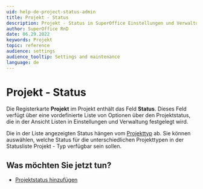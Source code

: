 ```yaml
---
uid: help-de-project-status-admin
title: Projekt - Status
description: Projekt - Status in SuperOffice Einstellungen und Verwaltung.
author: SuperOffice RnD
date: 06.29.2022
keywords: Projekt
topic: reference
audience: settings
audience_tooltip: Settings and maintenance
language: de
---
```


# Projekt - Status

Die Registerkarte **Projekt** im Projekt enthält das Feld **Status**. Dieses Feld verfügt über eine vordefinierte Liste von Optionen über den Projektstatus, die in der Ansicht Listen in Einstellungen und Verwaltung festgelegt wird.

Die in der Liste angezeigten Status hängen vom [Projekttyp][1] ab. Sie können auswählen, welche Status für die unterschiedlichen Projekttypen in der Statusliste Projekt - Typ verfügbar sein sollen.

## Was möchten Sie jetzt tun?

* [Projektstatus hinzufügen][2]

<!-- Referenced links -->
[1]: project-type-admin.md
[2]: ../../../admin/lists/learn/project-status.md

<!-- Referenced images -->
